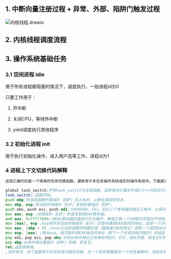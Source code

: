 ## 1. 中断向量注册过程 + 异常、外部、陷阱门触发过程

![内核线程.drawio](\\wsl.localhost\Ubuntu-20.04\home\zhang\onix\note\内核线程\内核线程.drawio.svg)

## 2. 内核线程调度流程



## 3. 操作系统基础任务

### 3.1 空闲进程 idle

用于所有进程都阻塞的情况下，调度执行，一般进程id为0



只要工作用于：

1. 开中断

2. 关闭CPU，等待外中断

3. yield调度执行其他程序



### 3.2 初始化进程 init

用于执行初始化操作，进入用户态等工作，进程id为1

### 4 进程上下文切换代码解释
``` asm
这段汇编代码是一个简单的任务切换函数，通常用于多任务操作系统或实时操作系统中。下面是对每一行代码的解释：

global task_switch;声明task_switch为全局函数，这样其他汇编文件或C/C++代码也可以调用它。
task_switch:;函数开始。
push ebp;将当前函数的基指针（EBP）压入栈中，以便在返回时恢复。
mov ebp, esp;将当前的栈指针（ESP）复制到基指针（EBP）。
push ebx、push esi、push edi;分别将EBX、ESI、EDI三个寄存器的值压入栈中，以保存它们的值，因为在函数内部可能会修改它们。
mov eax, esp ;将栈指针（ESP）的值复制到EAX寄存器。
and eax, 0xfffff000;对EAX寄存器的值进行位与操作，确保它是一个16MB的页面对齐地址。这是为了满足某些硬件和操作系统的要求。
mov [eax], esp ;esp保存将当前的栈指针（ESP）的值存储到EAX指向的地址，这是一个对栈内存的写入操作，通常用于保存当前的栈顶指针。
mov eax, [ebp + 8] ;next从当前函数的参数区域（偏移量为8的地址）读取一个值到EAX寄存器。这通常是一个指向下一个任务的指针。
mov esp, [eax] ;取出esp，栈顶指针将EAX指向的地址（即下一个任务的栈顶指针）的值复制到栈指针（ESP）。
pop edi、pop esi、pop ebx;分别从栈中弹出之前保存的EDI、ESI、EBX的值，恢复它们的原始值。
pop ebp;从栈中弹出基指针（EBP）的值，恢复它。
ret;返回调用者。
;总的来说，这个函数用于实现任务切换的功能。当一个任务需要被另一个任务替换时，当前任务的栈顶指针会被保存，然后加载下一个任务的栈顶指针，从而完成任务的切换。
```



